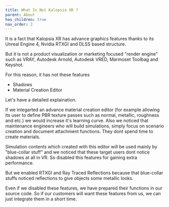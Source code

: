 ```yaml
---
title: What Is Not Kalopsia XR ?
parent: About
has_children: true
nav_order: 2
---
```


It is a fact that Kalopsia XR has advance graphics features thanks to its Unreal Engine 4, Nvidia RTXGI and DLSS based structure.

But it is not a product visualization or marketing focused "render engine" such as VRAY, Autodesk Arnold, Autodesk VRED, Marmoset Toolbag and Keyshot.

For this reason, it has not these features
* Shadows
* Material Creation Editor

Let's have a detailed explaination.

If we integarted an advance material creation editor (for example allowing its user to define PBR texture passes such as normal, metallic, roughness and etc.) we would increase it's learning curve. Also we noticed that maintenance engineers who will build simulations, simply focus on scenario creation and document attachment functions. They dont spend time to create materials.

Simulation contents which created with this editor will be used mainly by "blue-collar stuff" and we noticed that these target users dont notice shadows at all in VR. So disabled this features for gaining extra performance.

But we enabled RTXGI and Ray Traced Reflections because that blue-collar stuffs noticed reflections to give objects some metallic looks.

Even if we disabled these features, we have prepared their functions in our source code. So if our customers will want these features from us, we can just integrate them in a short time.
